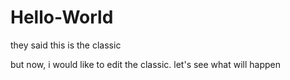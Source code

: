 # Hello-World
they said this is the classic 

but now, i would like to edit the classic.
let's see what will happen
